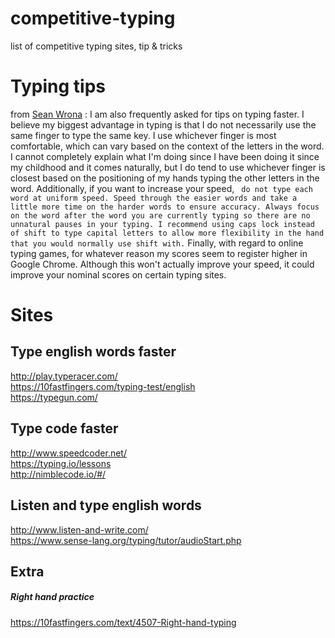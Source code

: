 # competitive-typing
list of competitive typing sites, tip &amp; tricks

# Typing tips 
from [Sean Wrona](http://seanwrona.com/typing.php) : 
I am also frequently asked for tips on typing faster. I believe my biggest advantage in typing is that I do not necessarily use the same finger to type the same key. I use whichever finger is most comfortable, which can vary based on the context of the letters in the word. I cannot completely explain what I'm doing since I have been doing it since my childhood and it comes naturally, but I do tend to use whichever finger is closest based on the positioning of my hands typing the other letters in the word. Additionally, if you want to increase your speed, ``` do not type each word at uniform speed. Speed through the easier words and take a little more time on the harder words to ensure accuracy. Always focus on the word after the word you are currently typing so there are no unnatural pauses in your typing. I recommend using caps lock instead of shift to type capital letters to allow more flexibility in the hand that you would normally use shift with.``` Finally, with regard to online typing games, for whatever reason my scores seem to register higher in Google Chrome. Although this won't actually improve your speed, it could improve your nominal scores on certain typing sites. 



# Sites
## Type english words faster
   http://play.typeracer.com/  
   https://10fastfingers.com/typing-test/english  
   https://typegun.com/  
## Type code faster
   http://www.speedcoder.net/  
   https://typing.io/lessons  
   http://nimblecode.io/#/  
## Listen and type english words 
   http://www.listen-and-write.com/  
   https://www.sense-lang.org/typing/tutor/audioStart.php  
## Extra
##### Right hand practice
https://10fastfingers.com/text/4507-Right-hand-typing
